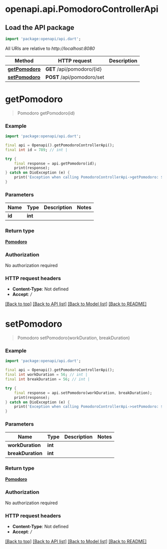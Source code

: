 # openapi.api.PomodoroControllerApi

## Load the API package
```dart
import 'package:openapi/api.dart';
```

All URIs are relative to *http://localhost:8080*

Method | HTTP request | Description
------------- | ------------- | -------------
[**getPomodoro**](PomodoroControllerApi.md#getpomodoro) | **GET** /api/pomodoro/{id} | 
[**setPomodoro**](PomodoroControllerApi.md#setpomodoro) | **POST** /api/pomodoro/set | 


# **getPomodoro**
> Pomodoro getPomodoro(id)



### Example
```dart
import 'package:openapi/api.dart';

final api = Openapi().getPomodoroControllerApi();
final int id = 789; // int | 

try {
    final response = api.getPomodoro(id);
    print(response);
} catch on DioException (e) {
    print('Exception when calling PomodoroControllerApi->getPomodoro: $e\n');
}
```

### Parameters

Name | Type | Description  | Notes
------------- | ------------- | ------------- | -------------
 **id** | **int**|  | 

### Return type

[**Pomodoro**](Pomodoro.md)

### Authorization

No authorization required

### HTTP request headers

 - **Content-Type**: Not defined
 - **Accept**: */*

[[Back to top]](#) [[Back to API list]](../README.md#documentation-for-api-endpoints) [[Back to Model list]](../README.md#documentation-for-models) [[Back to README]](../README.md)

# **setPomodoro**
> Pomodoro setPomodoro(workDuration, breakDuration)



### Example
```dart
import 'package:openapi/api.dart';

final api = Openapi().getPomodoroControllerApi();
final int workDuration = 56; // int | 
final int breakDuration = 56; // int | 

try {
    final response = api.setPomodoro(workDuration, breakDuration);
    print(response);
} catch on DioException (e) {
    print('Exception when calling PomodoroControllerApi->setPomodoro: $e\n');
}
```

### Parameters

Name | Type | Description  | Notes
------------- | ------------- | ------------- | -------------
 **workDuration** | **int**|  | 
 **breakDuration** | **int**|  | 

### Return type

[**Pomodoro**](Pomodoro.md)

### Authorization

No authorization required

### HTTP request headers

 - **Content-Type**: Not defined
 - **Accept**: */*

[[Back to top]](#) [[Back to API list]](../README.md#documentation-for-api-endpoints) [[Back to Model list]](../README.md#documentation-for-models) [[Back to README]](../README.md)

